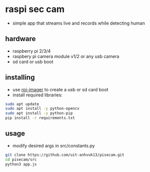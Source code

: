 # raspi sec cam
- simple app that streams live and records while detecting human

## hardware
- raspberry pi 2/3/4
- raspbery pi camera module v1/2 or any usb camera
- sd card or usb boot

## installing
- use [rpi-imager](https://www.raspberrypi.com/software/) to create a usb or sd card boot
- install required libraries:
```sh
sudo apt update
sudo apt install -y python-opencv
sudo apt install -y python-pip
pip install -r requirements.txt
```

## usage
- modify desired args in src/constants.py
```sh
git clone https://github.com/uit-anhvuk13/pisecam.git
cd pisecam/src
python3 app.js
```